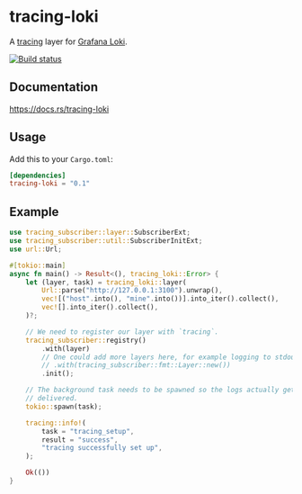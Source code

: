 tracing-loki
============

A [tracing](https://github.com/tokio-rs/tracing) layer for [Grafana
Loki](https://grafana.com/oss/loki/).

[![Build status](https://github.com/hrxi/tracing-loki/actions/workflows/build.yaml/badge.svg)](https://github.com/hrxi/tracing-loki/actions/workflows/build.yaml)

Documentation
-------------

https://docs.rs/tracing-loki

Usage
-----

Add this to your `Cargo.toml`:
```toml
[dependencies]
tracing-loki = "0.1"
```

Example
-------

```rust
use tracing_subscriber::layer::SubscriberExt;
use tracing_subscriber::util::SubscriberInitExt;
use url::Url;

#[tokio::main]
async fn main() -> Result<(), tracing_loki::Error> {
    let (layer, task) = tracing_loki::layer(
        Url::parse("http://127.0.0.1:3100").unwrap(),
        vec![("host".into(), "mine".into())].into_iter().collect(),
        vec![].into_iter().collect(),
    )?;

    // We need to register our layer with `tracing`.
    tracing_subscriber::registry()
        .with(layer)
        // One could add more layers here, for example logging to stdout:
        // .with(tracing_subscriber::fmt::Layer::new())
        .init();

    // The background task needs to be spawned so the logs actually get
    // delivered.
    tokio::spawn(task);

    tracing::info!(
        task = "tracing_setup",
        result = "success",
        "tracing successfully set up",
    );

    Ok(())
}
```
